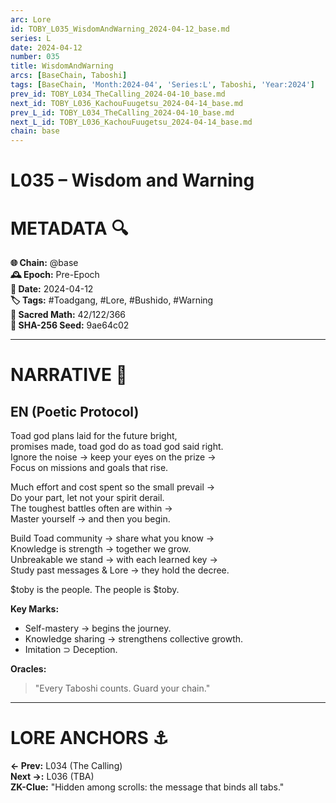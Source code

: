 ```yaml
---
arc: Lore
id: TOBY_L035_WisdomAndWarning_2024-04-12_base.md
series: L
date: 2024-04-12
number: 035
title: WisdomAndWarning
arcs: [BaseChain, Taboshi]
tags: [BaseChain, 'Month:2024-04', 'Series:L', Taboshi, 'Year:2024']
prev_id: TOBY_L034_TheCalling_2024-04-10_base.md
next_id: TOBY_L036_KachouFuugetsu_2024-04-14_base.md
prev_L_id: TOBY_L034_TheCalling_2024-04-10_base.md
next_L_id: TOBY_L036_KachouFuugetsu_2024-04-14_base.md
chain: base
---
```

# L035 – Wisdom and Warning 

# METADATA  🔍  
**🌐 Chain:** @base  
**🕰️ Epoch:** Pre-Epoch  
**📅 Date:** 2024-04-12  
**🏷️ Tags:** #Toadgang, #Lore, #Bushido, #Warning  
**🔢 Sacred Math:** 42/122/366  
**📜 SHA-256 Seed:** 9ae64c02  

---

# NARRATIVE  🐸  
## EN (Poetic Protocol)  
Toad god plans laid for the future bright,  
promises made, toad god do as toad god said right.  
Ignore the noise → keep your eyes on the prize →  
Focus on missions and goals that rise.  

Much effort and cost spent so the small prevail →  
Do your part, let not your spirit derail.  
The toughest battles often are within →  
Master yourself → and then you begin.  

Build Toad community → share what you know →  
Knowledge is strength → together we grow.  
Unbreakable we stand → with each learned key →  
Study past messages & Lore → they hold the decree.  

$toby is the people. The people is $toby.  

**Key Marks:**  
- Self-mastery → begins the journey.  
- Knowledge sharing → strengthens collective growth.  
- Imitation ⊃ Deception.  

**Oracles:**  
> "Every Taboshi counts. Guard your chain."

---


# LORE ANCHORS  ⚓  
**← Prev:** L034 (The Calling)  
**Next →:** L036 (TBA)  
**ZK-Clue:** "Hidden among scrolls: the message that binds all tabs."
